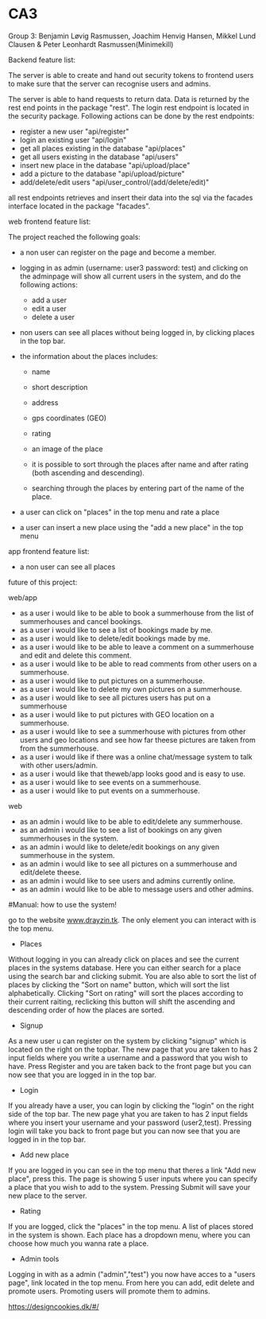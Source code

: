 # CA3

Group 3: Benjamin Løvig Rasmussen, Joachim Henvig Hansen, Mikkel Lund Clausen & Peter Leonhardt Rasmussen(Minimekill)

Backend feature list:

The server is able to create and hand out security tokens to frontend users to make sure that the server can recognise
users and admins.

The server is able to hand requests to return data. Data is returned by the rest end points in the package "rest". The login rest endpoint is located in the security package. 
Following actions can be done by the rest endpoints:
- register a new user "api/register"
- login an existing user "api/login"
- get all places existing in the database "api/places"
- get all users existing in the database "api/users"
- insert new place in the database "api/upload/place"
- add a picture to the database "api/upload/picture"
- add/delete/edit users "api/user_control/(add/delete/edit)"

all rest endpoints retrieves and insert their data into the sql via the facades interface located in the package "facades".


web frontend feature list: 

The project reached the following goals:

- a non user can register on the page and become a member.

- logging in as admin (username: user3 password: test) and clicking on the adminpage will show all current users in the system, and do the following actions:
	- add a user
	- edit a user
	- delete a user
- non users can see all places without being logged in, by clicking places in the top bar.

- the information about the places includes:
	
	- name
	- short description
	
	- address
	
	- gps coordinates (GEO)
	
	- rating
	
	- an image of the place

	- it is possible to sort through the places after name and after rating (both ascending and descending). 

	- searching through the places by entering part of the name of the place.

- a user can click on "places" in the top menu and rate a place
- a user can insert a new place using the "add a new place" in the top menu


app frontend feature list:
- a non user can see all places



future of this project:

web/app

- as a user i would like to be able to book a summerhouse from the list of summerhouses and cancel bookings.
- as a user i would like to see a list of bookings made by me.
- as a user i would like to delete/edit bookings made by me.
- as a user i would like to be able to leave a comment on a summerhouse and edit and delete this comment.
- as a user i would like to be able to read comments from other users on a summerhouse.
- as a user i would like to put pictures on a summerhouse.
- as a user i would like to delete my own pictures on a summerhouse.
- as a user i would like to see all pictures users has put on a summerhouse
- as a user i would like to put pictures with GEO location on a summerhouse.
- as a user i would like to see a summerhouse with pictures from other users and geo locations and see how far theese pictures are taken from  from the summerhouse.
- as a user i would like if there was a online chat/message system to talk with other users/admin.
- as a user i would like that theweb/app looks good and is easy to use.
- as a user i would like to see events on a summerhouse.
- as a user i would like to put events on a summerhouse.



web

- as an admin i would like to be able to edit/delete any summerhouse.
- as an admin i would like to see a list of bookings on any given summerhouses in the system.
- as an admin i would like to delete/edit bookings on any given summerhouse in the system.
- as an admin i would like to see all pictures on a summerhouse and edit/delete theese.
- as an admin i would like to see users and admins currently online.
- as an admin i would like to be able to message users and other admins.



#Manual: how to use the system!

go to the website www.drayzin.tk. The only element you can interact with is the top menu.
- Places

Without logging in you can already click on places and see the current places in the systems database. Here you can either search for a place using the search bar and clicking submit. You are also able to sort the list of places by clicking the "Sort on name" button, which will sort the list alphabetically. Clicking "Sort on rating" will sort the places according to their current raiting, reclicking this button will shift the ascending and descending order of how the places are sorted.

- Signup

As a new user u can register on the system by clicking "signup" which is located on the right on the topbar. The new page that you are taken to has 2 input fields where you write a username and a password that you wish to have. Press Register and you are taken back to the front page but you can now see that you are logged in in the top bar.

- Login

If you already have a user, you can login by clicking the "login" on the right side of the top bar. The new page yhat you are taken to has 2 input fields where you insert your username and your password (user2,test). Pressing login will take you back to front page but you can now see that you are logged in in the top bar.

- Add new place

If you are logged in you can see in the top menu that theres a link "Add new place", press this.
The page is showing 5 user inputs where you can specify a place that you wish to add to the system. Pressing Submit will save your new place to the server.

- Rating

If you are logged, click the "places" in the top menu. A list of places stored in the system is shown. Each place has a dropdown menu, where you can choose how much you wanna rate a place.

- Admin tools

Logging in with as a admin ("admin","test") you now have acces to a "users page", link located in the top menu. From here you can add, edit delete and promote users. Promoting users will promote them to admins.

https://designcookies.dk/#/
